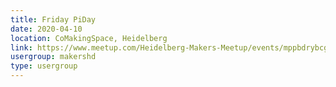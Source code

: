 ```yaml
---
title: Friday PiDay
date: 2020-04-10
location: CoMakingSpace, Heidelberg
link: https://www.meetup.com/Heidelberg-Makers-Meetup/events/mppbdrybcgbnb/
usergroup: makershd
type: usergroup
---
```

